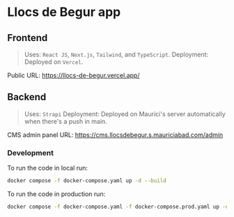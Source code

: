 # Llocs de Begur app

## Frontend

> Uses: `React JS`, `Next.js`, `Tailwind`, and `TypeScript`.
> Deployment: Deployed on `Vercel`.

Public URL: <https://llocs-de-begur.vercel.app/>

## Backend

> Uses: `Strapi`
> Deployment: Deployed on Maurici's server automatically when there's a push in main.

CMS admin panel URL: <https://cms.llocsdebegur.s.mauriciabad.com/admin>

### Development

To run the code in local run:

```sh
docker compose -f docker-compose.yaml up -d --build
```

To run the code in production run:

```sh
docker compose -f docker-compose.yaml -f docker-compose.prod.yaml up -d --build
```
